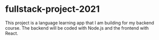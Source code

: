 # fullstack-project-2021

This project is a language learning app that I am building for my backend course.
The backend will be coded with Node.js and the frontend with React.
